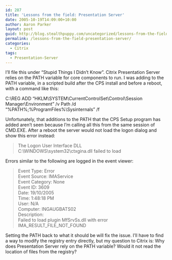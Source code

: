 ```yaml
---
id: 287
title: 'Lessons from the field: Presentation Server'
date: 2005-10-19T14:09:00+10:00
author: Aaron Parker
layout: post
guid: http://blog.stealthpuppy.com/uncategorized/lessons-from-the-field-2
permalink: /lessons-from-the-field-presentation-server/
categories:
  - Citrix
tags:
  - Presentation-Server
---
```

I&#8217;ll file this under &#8220;Stupid Things I Didn&#8217;t Know&#8221;. Citrix Presentation Server relies on the PATH variable for core components to run. I was adding to the PATH variable, in a scripted build after the CPS install and before a reboot, with a command like this:

<p class="console">
  C:\REG ADD &#8220;HKLM\SYSTEM\CurrentControlSet\Control\Session Manager\Environment&#8221; /v Path /d &#8220;%PATH%;%ProgramFiles%\Sysinternals&#8221; /f
</p>

Unfortunately, that additions to the PATH that the CPS Setup program has added aren&#8217;t seen because I&#8217;m calling all this from the same session of CMD.EXE. After a reboot the server would not load the logon dialog and show this error instead:

> The Logon User Interface DLL  
> C:\WINDOWS\system32\ctxgina.dll failed to load

Errors similar to the following are logged in the event viewer:

> Event Type: Error  
> Event Source: IMAService  
> Event Category: None  
> Event ID: 3609  
> Date: 19/10/2005  
> Time: 1:48:18 PM  
> User: N/A  
> Computer: INGAUGBATS02  
> Description:  
> Failed to load plugin MfSrvSs.dll with error IMA\_RESULT\_FILE\_NOT\_FOUND

Setting the PATH back to what it should be will fix the issue. I&#8217;ll have to find a way to modify the registry entry directly, but my question to Citrix is: Why does Presentation Server rely on the PATH variable? Would it not read the location of files from the registry?